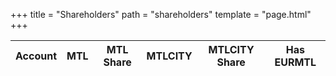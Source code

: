 +++
title = "Shareholders"
path = "shareholders"
template = "page.html"
+++
<script src="../js/shareholders.js" defer></script>

<table id="shareholders-table" class="display">
  <thead>
    <tr>
      <th>Account</th>
      <th>MTL</th>
      <th>MTL Share</th>
      <th>MTLCITY</th>
      <th>MTLCITY Share</th>
      <th>Has EURMTL</th>
    </tr>
  </thead>
  <tbody>

  </tbody>
</table>

<script>
  window.onload = function(){ drawShareholders(); };
</script>
